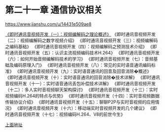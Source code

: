 # 第二十一章 通信协议相关


https://www.jianshu.com/u/14431e509ae8


[《即时通讯音视频开发（一）：视频编解码之理论概述》](http://www.52im.net/thread-228-1-1.html)
《即时通讯音视频开发（二）：视频编解码之数字视频介绍》
《即时通讯音视频开发（三）：视频编解码之编码基础》
《即时通讯音视频开发（四）：视频编解码之预测技术介绍》
《即时通讯音视频开发（五）：认识主流视频编码技术H.264》
《即时通讯音视频开发（六）：如何开始音频编解码技术的学习》
《即时通讯音视频开发（七）：音频基础及编码原理入门》
《即时通讯音视频开发（八）：常见的实时语音通讯编码标准》
《即时通讯音视频开发（九）：实时语音通讯的回音及回音消除�概述》
《即时通讯音视频开发（十）：实时语音通讯的回音消除�技术详解》
《即时通讯音视频开发（十一）：实时语音通讯丢包补偿技术详解》
《即时通讯音视频开发（十二）：多人实时音视频聊天架构探讨》
《即时通讯音视频开发（十三）：实时视频编码H.264的特点与优势》
《即时通讯音视频开发（十四）：实时音视频数据传输协议介绍》
《即时通讯音视频开发（十五）：聊聊P2P与实时音视频的应用情况》
《即时通讯音视频开发（十六）：移动端实时音视频开发的几个建议》
《即时通讯音视频开发（十七）：视频编码H.264、V8的前世今生》

[上面地址](https://www.jianshu.com/p/2dbb360886a8)
